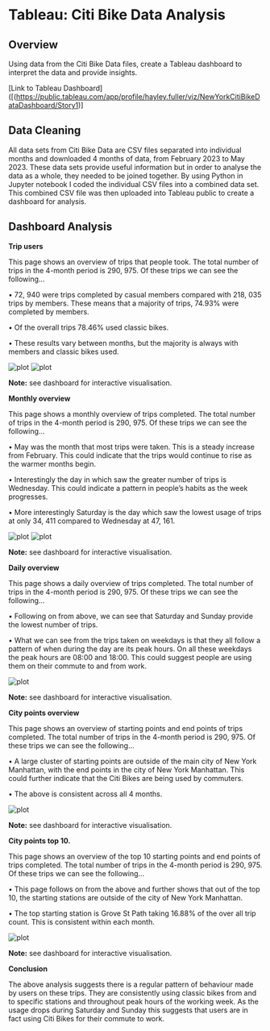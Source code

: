 # Tableau: Citi Bike Data Analysis

## Overview

Using data from the Citi Bike Data files, create a Tableau dashboard to interpret the data and provide insights.

[Link to Tableau Dashboard]([(https://public.tableau.com/app/profile/hayley.fuller/viz/NewYorkCitiBikeDataDashboard/Story1)]

## Data Cleaning
All data sets from Citi Bike Data are CSV files separated into individual months and downloaded 4 months of data, from February 2023 to May 2023.
These data sets provide useful information but in order to analyse the data as a whole, they needed to be joined together. By using Python in Jupyter notebook I coded the individual CSV files into a combined data set.
This combined CSV file was then uploaded into Tableau public to create a dashboard for analysis.

## Dashboard Analysis

**Trip users**

This page shows an overview of trips that people took. The total number of trips in the 4-month period is 290, 975. Of these trips we can see the following…

•	72, 940 were trips completed by casual members compared with 218, 035 trips by members. These means that a majority of trips, 74.93% were completed by members.

•	Of the overall trips 78.46% used classic bikes.

•	These results vary between months, but the majority is always with members and classic bikes used.

![plot](Images/Bike_type.png)          ![plot](Images/Member_type.png)

**Note:** see dashboard for interactive visualisation.

**Monthly overview**

This page shows a monthly overview of trips completed. The total number of trips in the 4-month period is 290, 975. Of these trips we can see the following…

•	May was the month that most trips were taken. This is a steady increase from February. This could indicate that the trips would continue to rise as the warmer months begin.

•	Interestingly the day in which saw the greater number of trips is Wednesday. This could indicate a pattern in people’s habits as the week progresses. 

•	More interestingly Saturday is the day which saw the lowest usage of trips at only 34, 411 compared to Wednesday at 47, 161.

![plot](Images/Trips_per_month.png)     ![plot](Images/Highest_trip_day_graph.png)

**Note:** see dashboard for interactive visualisation.

**Daily overview**

This page shows a daily overview of trips completed. The total number of trips in the 4-month period is 290, 975. Of these trips we can see the following…

•	Following on from above, we can see that Saturday and Sunday provide the lowest number of trips.

•	What we can see from the trips taken on weekdays is that they all follow a pattern of when during the day are its peak hours. On all these weekdays the peak hours are 08:00 and 18:00. This could suggest people are using them on their commute to and from work.

![plot](Images/Hour_of_day.png)

**Note:** see dashboard for interactive visualisation.

**City points overview**

This page shows an overview of starting points and end points of trips completed. The total number of trips in the 4-month period is 290, 975. Of these trips we can see the following…

•	A large cluster of starting points are outside of the main city of New York Manhattan, with the end points in the city of New York Manhattan. This could further indicate that the Citi Bikes are being used by commuters.

•	The above is consistent across all 4 months.

![plot](Images/Map_city_points.png)

**Note:** see dashboard for interactive visualisation.

**City points top 10.**

This page shows an overview of the top 10 starting points and end points of trips completed. The total number of trips in the 4-month period is 290, 975. Of these trips we can see the following…

•	This page follows on from the above and further shows that out of the top 10, the starting stations are outside of the city of New York Manhattan.

•	The top starting station is Grove St Path taking 16.88% of the over all trip count. This is consistent within each month. 

![plot](Images/Top_10.png)

**Note:** see dashboard for interactive visualisation.

**Conclusion**

The above analysis suggests there is a regular pattern of behaviour made by users on these trips. They are consistently using classic bikes from and to specific stations and throughout peak hours of the working week. As the usage drops during Saturday and Sunday this suggests that users are in fact using Citi Bikes for their commute to work.
